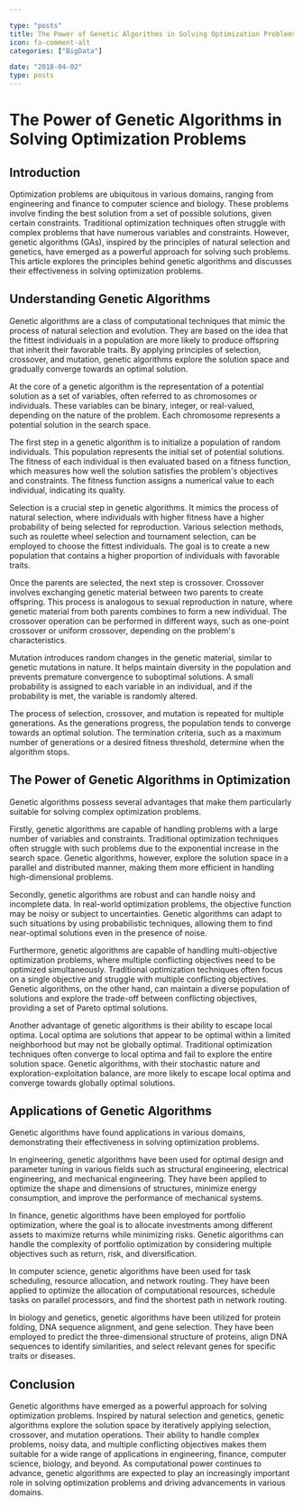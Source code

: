 ```yaml
---

type: "posts"
title: The Power of Genetic Algorithms in Solving Optimization Problems
icon: fa-comment-alt
categories: ["BigData"]

date: "2018-04-02"
type: posts
---
```





# The Power of Genetic Algorithms in Solving Optimization Problems

## Introduction

Optimization problems are ubiquitous in various domains, ranging from engineering and finance to computer science and biology. These problems involve finding the best solution from a set of possible solutions, given certain constraints. Traditional optimization techniques often struggle with complex problems that have numerous variables and constraints. However, genetic algorithms (GAs), inspired by the principles of natural selection and genetics, have emerged as a powerful approach for solving such problems. This article explores the principles behind genetic algorithms and discusses their effectiveness in solving optimization problems.

## Understanding Genetic Algorithms

Genetic algorithms are a class of computational techniques that mimic the process of natural selection and evolution. They are based on the idea that the fittest individuals in a population are more likely to produce offspring that inherit their favorable traits. By applying principles of selection, crossover, and mutation, genetic algorithms explore the solution space and gradually converge towards an optimal solution.

At the core of a genetic algorithm is the representation of a potential solution as a set of variables, often referred to as chromosomes or individuals. These variables can be binary, integer, or real-valued, depending on the nature of the problem. Each chromosome represents a potential solution in the search space.

The first step in a genetic algorithm is to initialize a population of random individuals. This population represents the initial set of potential solutions. The fitness of each individual is then evaluated based on a fitness function, which measures how well the solution satisfies the problem's objectives and constraints. The fitness function assigns a numerical value to each individual, indicating its quality.

Selection is a crucial step in genetic algorithms. It mimics the process of natural selection, where individuals with higher fitness have a higher probability of being selected for reproduction. Various selection methods, such as roulette wheel selection and tournament selection, can be employed to choose the fittest individuals. The goal is to create a new population that contains a higher proportion of individuals with favorable traits.

Once the parents are selected, the next step is crossover. Crossover involves exchanging genetic material between two parents to create offspring. This process is analogous to sexual reproduction in nature, where genetic material from both parents combines to form a new individual. The crossover operation can be performed in different ways, such as one-point crossover or uniform crossover, depending on the problem's characteristics.

Mutation introduces random changes in the genetic material, similar to genetic mutations in nature. It helps maintain diversity in the population and prevents premature convergence to suboptimal solutions. A small probability is assigned to each variable in an individual, and if the probability is met, the variable is randomly altered.

The process of selection, crossover, and mutation is repeated for multiple generations. As the generations progress, the population tends to converge towards an optimal solution. The termination criteria, such as a maximum number of generations or a desired fitness threshold, determine when the algorithm stops.

## The Power of Genetic Algorithms in Optimization

Genetic algorithms possess several advantages that make them particularly suitable for solving complex optimization problems.

Firstly, genetic algorithms are capable of handling problems with a large number of variables and constraints. Traditional optimization techniques often struggle with such problems due to the exponential increase in the search space. Genetic algorithms, however, explore the solution space in a parallel and distributed manner, making them more efficient in handling high-dimensional problems.

Secondly, genetic algorithms are robust and can handle noisy and incomplete data. In real-world optimization problems, the objective function may be noisy or subject to uncertainties. Genetic algorithms can adapt to such situations by using probabilistic techniques, allowing them to find near-optimal solutions even in the presence of noise.

Furthermore, genetic algorithms are capable of handling multi-objective optimization problems, where multiple conflicting objectives need to be optimized simultaneously. Traditional optimization techniques often focus on a single objective and struggle with multiple conflicting objectives. Genetic algorithms, on the other hand, can maintain a diverse population of solutions and explore the trade-off between conflicting objectives, providing a set of Pareto optimal solutions.

Another advantage of genetic algorithms is their ability to escape local optima. Local optima are solutions that appear to be optimal within a limited neighborhood but may not be globally optimal. Traditional optimization techniques often converge to local optima and fail to explore the entire solution space. Genetic algorithms, with their stochastic nature and exploration-exploitation balance, are more likely to escape local optima and converge towards globally optimal solutions.

## Applications of Genetic Algorithms

Genetic algorithms have found applications in various domains, demonstrating their effectiveness in solving optimization problems.

In engineering, genetic algorithms have been used for optimal design and parameter tuning in various fields such as structural engineering, electrical engineering, and mechanical engineering. They have been applied to optimize the shape and dimensions of structures, minimize energy consumption, and improve the performance of mechanical systems.

In finance, genetic algorithms have been employed for portfolio optimization, where the goal is to allocate investments among different assets to maximize returns while minimizing risks. Genetic algorithms can handle the complexity of portfolio optimization by considering multiple objectives such as return, risk, and diversification.

In computer science, genetic algorithms have been used for task scheduling, resource allocation, and network routing. They have been applied to optimize the allocation of computational resources, schedule tasks on parallel processors, and find the shortest path in network routing.

In biology and genetics, genetic algorithms have been utilized for protein folding, DNA sequence alignment, and gene selection. They have been employed to predict the three-dimensional structure of proteins, align DNA sequences to identify similarities, and select relevant genes for specific traits or diseases.

## Conclusion

Genetic algorithms have emerged as a powerful approach for solving optimization problems. Inspired by natural selection and genetics, genetic algorithms explore the solution space by iteratively applying selection, crossover, and mutation operations. Their ability to handle complex problems, noisy data, and multiple conflicting objectives makes them suitable for a wide range of applications in engineering, finance, computer science, biology, and beyond. As computational power continues to advance, genetic algorithms are expected to play an increasingly important role in solving optimization problems and driving advancements in various domains.